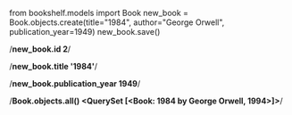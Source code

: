 
from bookshelf.models import Book
new_book = Book.objects.create(title="1984", author="George Orwell", publication_year=1949)
new_book.save()


/**new_book.id 2**/

/**new_book.title '1984'**/

/**new_book.publication_year 1949**/

/**Book.objects.all() <QuerySet [<Book: 1984 by George Orwell, 1994>]>**/